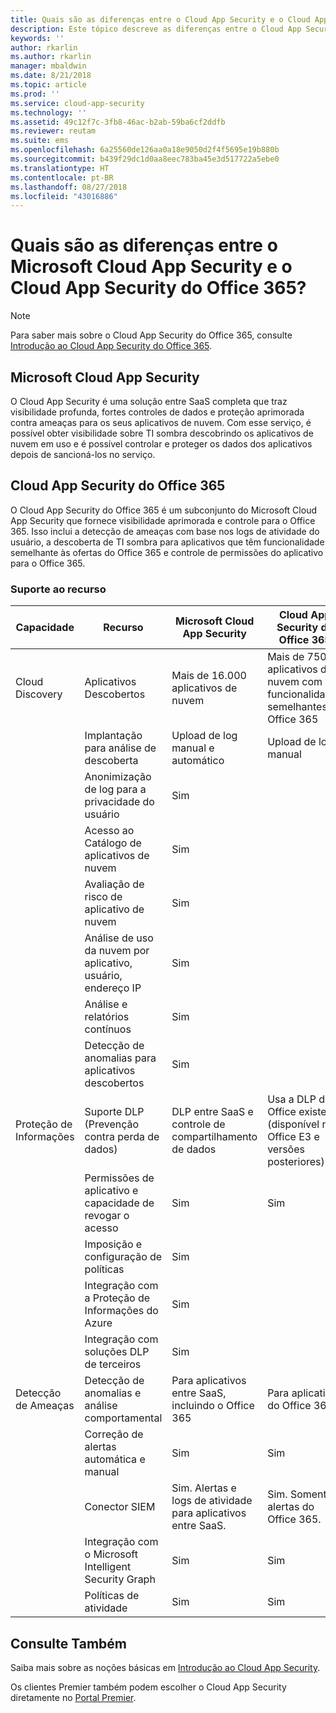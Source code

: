 ```yaml
---
title: Quais são as diferenças entre o Cloud App Security e o Cloud App Security do Office 365? | Microsoft Docs
description: Este tópico descreve as diferenças entre o Cloud App Security e o Cloud App Security do Office 365.
keywords: ''
author: rkarlin
ms.author: rkarlin
manager: mbaldwin
ms.date: 8/21/2018
ms.topic: article
ms.prod: ''
ms.service: cloud-app-security
ms.technology: ''
ms.assetid: 49c12f7c-3fb8-46ac-b2ab-59ba6cf2ddfb
ms.reviewer: reutam
ms.suite: ems
ms.openlocfilehash: 6a25560de126aa0a18e9050d2f4f5695e19b880b
ms.sourcegitcommit: b439f29dc1d0aa8eec783ba45e3d517722a5ebe0
ms.translationtype: HT
ms.contentlocale: pt-BR
ms.lasthandoff: 08/27/2018
ms.locfileid: "43016886"
---
```

# <a name="what-are-the-differences-between-microsoft-cloud-app-security-and-office-365-cloud-app-security"></a>Quais são as diferenças entre o Microsoft Cloud App Security e o Cloud App Security do Office 365?

> [!NOTE]
> Para saber mais sobre o Cloud App Security do Office 365, consulte [Introdução ao Cloud App Security do Office 365](https://support.office.com/article/Get-started-with-Advanced-Management-Security-d9ee4d67-f2b3-42b4-9c9e-c4529904990a).

## <a name="microsoft-cloud-app-security"></a>Microsoft Cloud App Security 

O Cloud App Security é uma solução entre SaaS completa que traz visibilidade profunda, fortes controles de dados e proteção aprimorada contra ameaças para os seus aplicativos de nuvem. Com esse serviço, é possível obter visibilidade sobre TI sombra descobrindo os aplicativos de nuvem em uso e é possível controlar e proteger os dados dos aplicativos depois de sancioná-los no serviço. 

## <a name="office-365-cloud-app-security"></a>Cloud App Security do Office 365

O Cloud App Security do Office 365 é um subconjunto do Microsoft Cloud App Security que fornece visibilidade aprimorada e controle para o Office 365. Isso inclui a detecção de ameaças com base nos logs de atividade do usuário, a descoberta de TI sombra para aplicativos que têm funcionalidade semelhante às ofertas do Office 365 e controle de permissões do aplicativo para o Office 365.

### <a name="feature-support"></a>Suporte ao recurso

|Capacidade|Recurso|Microsoft Cloud App Security|Cloud App Security do Office 365|
|----|----|----|----|
|Cloud Discovery|Aplicativos Descobertos |Mais de 16.000 aplicativos de nuvem  |Mais de 750 aplicativos de nuvem com funcionalidades semelhantes ao Office 365|
||Implantação para análise de descoberta|Upload de log manual e automático|Upload de log manual|
||Anonimização de log para a privacidade do usuário|Sim||
||Acesso ao Catálogo de aplicativos de nuvem|Sim||
||Avaliação de risco de aplicativo de nuvem|Sim||
||Análise de uso da nuvem por aplicativo, usuário, endereço IP|Sim||
||Análise e relatórios contínuos|Sim||
||Detecção de anomalias para aplicativos descobertos|Sim||
|Proteção de Informações|Suporte DLP (Prevenção contra perda de dados)|DLP entre SaaS e controle de compartilhamento de dados|Usa a DLP do Office existente (disponível no Office E3 e versões posteriores)|
||Permissões de aplicativo e capacidade de revogar o acesso|Sim|Sim|
||Imposição e configuração de políticas|Sim||
||Integração com a Proteção de Informações do Azure |Sim||
||Integração com soluções DLP de terceiros|Sim||
|Detecção de Ameaças|Detecção de anomalias e análise comportamental|Para aplicativos entre SaaS, incluindo o Office 365|Para aplicativos do Office 365 |
||Correção de alertas automática e manual|Sim|Sim|
||Conector SIEM|Sim. Alertas e logs de atividade para aplicativos entre SaaS.|Sim. Somente alertas do Office 365.|
||Integração com o Microsoft Intelligent Security Graph|Sim|Sim|
||Políticas de atividade|Sim|Sim|



## <a name="see-also"></a>Consulte Também  

Saiba mais sobre as noções básicas em [Introdução ao Cloud App Security](getting-started-with-cloud-app-security.md).    

Os clientes Premier também podem escolher o Cloud App Security diretamente no [Portal Premier](https://premier.microsoft.com/).   
